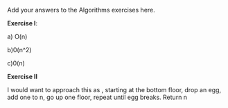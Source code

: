 Add your answers to the Algorithms exercises here.

**Exercise I**:

a) O(n)

b)0(n^2)

c)0(n)


**Exercise II**

I would want to approach this as , starting at the bottom floor, drop an egg, add one to n, go up one floor, repeat until egg breaks. Return n